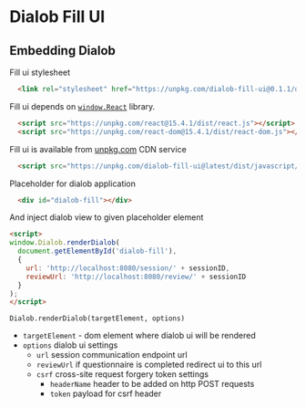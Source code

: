 Dialob Fill UI
=================

Embedding Dialob
-------------------

Fill ui stylesheet
```html
  <link rel="stylesheet" href="https://unpkg.com/dialob-fill-ui@0.1.1/dist/css/dialob.css">
```

Fill ui depends on [`window.React`](https://facebook.github.io/react/index.html) library.
```html
  <script src="https://unpkg.com/react@15.4.1/dist/react.js"></script>
  <script src="https://unpkg.com/react-dom@15.4.1/dist/react-dom.js"></script>
```

Fill ui is available from [unpkg.com](https://unpkg.com) CDN service
```html
  <script src="https://unpkg.com/dialob-fill-ui@latest/dist/javascript/dialob.js"></script>
```

Placeholder for dialob application
```html
  <div id="dialob-fill"></div>
```


And inject dialob view to given placeholder element
```html
<script>
window.Dialob.renderDialob(
  document.getElementById('dialob-fill'),
  {
    url: 'http://localhost:8080/session/' + sessionID,
    reviewUrl: 'http://localhost:8080/review/' + sessionID
  }
);
</script>
```

```
Dialob.renderDialob(targetElement, options)
```

 * `targetElement` - dom element where dialob ui will be rendered
 * `options` dialob ui settings
   - `url` session communication endpoint url
   - `reviewUrl` if questionnaire is completed redirect ui to this url
   - `csrf` cross-site request forgery token settings
     * `headerName` header to be added on http POST requests
     * `token` payload for csrf header
 
